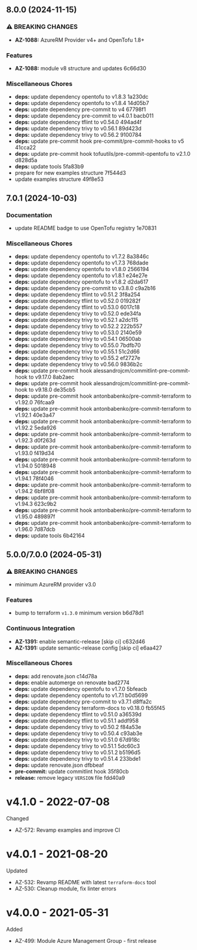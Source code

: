 ## 8.0.0 (2024-11-15)

### ⚠ BREAKING CHANGES

* **AZ-1088:** AzureRM Provider v4+ and OpenTofu 1.8+

### Features

* **AZ-1088:** module v8 structure and updates 6c66d30

### Miscellaneous Chores

* **deps:** update dependency opentofu to v1.8.3 1a230dc
* **deps:** update dependency opentofu to v1.8.4 14d05b7
* **deps:** update dependency pre-commit to v4 67798f1
* **deps:** update dependency pre-commit to v4.0.1 bacb011
* **deps:** update dependency tflint to v0.54.0 494ad4f
* **deps:** update dependency trivy to v0.56.1 89d423d
* **deps:** update dependency trivy to v0.56.2 9100784
* **deps:** update pre-commit hook pre-commit/pre-commit-hooks to v5 41cca22
* **deps:** update pre-commit hook tofuutils/pre-commit-opentofu to v2.1.0 d828d5a
* **deps:** update tools 5fa83b9
* prepare for new examples structure 7f544d3
* update examples structure 49f8e53

## 7.0.1 (2024-10-03)

### Documentation

* update README badge to use OpenTofu registry 1e70831

### Miscellaneous Chores

* **deps:** update dependency opentofu to v1.7.2 8a3846c
* **deps:** update dependency opentofu to v1.7.3 768dade
* **deps:** update dependency opentofu to v1.8.0 2566194
* **deps:** update dependency opentofu to v1.8.1 e24e27e
* **deps:** update dependency opentofu to v1.8.2 d2da617
* **deps:** update dependency pre-commit to v3.8.0 c9a2b16
* **deps:** update dependency tflint to v0.51.2 3f8a254
* **deps:** update dependency tflint to v0.52.0 019282f
* **deps:** update dependency tflint to v0.53.0 6017c18
* **deps:** update dependency trivy to v0.52.0 ede34fa
* **deps:** update dependency trivy to v0.52.1 a2dc115
* **deps:** update dependency trivy to v0.52.2 222b557
* **deps:** update dependency trivy to v0.53.0 2140e59
* **deps:** update dependency trivy to v0.54.1 06500ab
* **deps:** update dependency trivy to v0.55.0 7bdfb70
* **deps:** update dependency trivy to v0.55.1 51c2d66
* **deps:** update dependency trivy to v0.55.2 ef2727e
* **deps:** update dependency trivy to v0.56.0 9836b2c
* **deps:** update pre-commit hook alessandrojcm/commitlint-pre-commit-hook to v9.17.0 8ab2aec
* **deps:** update pre-commit hook alessandrojcm/commitlint-pre-commit-hook to v9.18.0 de35cb5
* **deps:** update pre-commit hook antonbabenko/pre-commit-terraform to v1.92.0 76fcaa9
* **deps:** update pre-commit hook antonbabenko/pre-commit-terraform to v1.92.1 40e3a47
* **deps:** update pre-commit hook antonbabenko/pre-commit-terraform to v1.92.2 5eda926
* **deps:** update pre-commit hook antonbabenko/pre-commit-terraform to v1.92.3 d0f263d
* **deps:** update pre-commit hook antonbabenko/pre-commit-terraform to v1.93.0 f419d34
* **deps:** update pre-commit hook antonbabenko/pre-commit-terraform to v1.94.0 5018948
* **deps:** update pre-commit hook antonbabenko/pre-commit-terraform to v1.94.1 78f4046
* **deps:** update pre-commit hook antonbabenko/pre-commit-terraform to v1.94.2 6bf8f08
* **deps:** update pre-commit hook antonbabenko/pre-commit-terraform to v1.94.3 623c9b2
* **deps:** update pre-commit hook antonbabenko/pre-commit-terraform to v1.95.0 489897f
* **deps:** update pre-commit hook antonbabenko/pre-commit-terraform to v1.96.0 7d87dcb
* **deps:** update tools 6b42164

## 5.0.0/7.0.0 (2024-05-31)


### ⚠ BREAKING CHANGES

* minimum AzureRM provider v3.0

### Features

* bump to terraform `v1.3.0` minimum version b6d78d1


### Continuous Integration

* **AZ-1391:** enable semantic-release [skip ci] c632d46
* **AZ-1391:** update semantic-release config [skip ci] e6aa427


### Miscellaneous Chores

* **deps:** add renovate.json c14d78a
* **deps:** enable automerge on renovate bad2774
* **deps:** update dependency opentofu to v1.7.0 5bfeacb
* **deps:** update dependency opentofu to v1.7.1 b0d5699
* **deps:** update dependency pre-commit to v3.7.1 d8ffa2c
* **deps:** update dependency terraform-docs to v0.18.0 fb55f45
* **deps:** update dependency tflint to v0.51.0 a36539d
* **deps:** update dependency tflint to v0.51.1 addf958
* **deps:** update dependency trivy to v0.50.2 f84a53e
* **deps:** update dependency trivy to v0.50.4 c93ab3e
* **deps:** update dependency trivy to v0.51.0 67d918c
* **deps:** update dependency trivy to v0.51.1 5dc60c3
* **deps:** update dependency trivy to v0.51.2 b5196d5
* **deps:** update dependency trivy to v0.51.4 233bde1
* **deps:** update renovate.json dfbbeaf
* **pre-commit:** update commitlint hook 35f80cb
* **release:** remove legacy `VERSION` file fdd40a9

# v4.1.0 - 2022-07-08

Changed
  * AZ-572: Revamp examples and improve CI

# v4.0.1 - 2021-08-20

Updated
  * AZ-532: Revamp README with latest `terraform-docs` tool
  * AZ-530: Cleanup module, fix linter errors

# v4.0.0 - 2021-05-31

Added
  * AZ-499: Module Azure Management Group - first release
